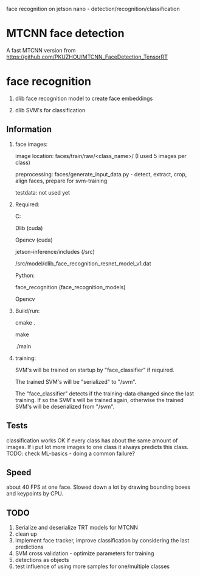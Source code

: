 face recognition on jetson nano - detection/recognition/classification

# MTCNN face detection

A fast MTCNN version from https://github.com/PKUZHOU/MTCNN_FaceDetection_TensorRT

# face recognition

1. dlib face recognition model to create face embeddings
    
    
2. dlib SVM's for classification
    


## Information

1. face images: 

    image location: faces/train/raw/<class_name>/<images> (I used 5 images per class)
    
    preprocessing: faces/generate_input_data.py - detect, extract, crop, align faces, prepare for svm-training
    
    testdata: not used yet
    
2. Required:

    C:

    Dlib (cuda)
    
    Opencv (cuda)
    
    jetson-inference/includes (/src)
    
    /src/model/dlib_face_recognition_resnet_model_v1.dat
    
    
    
    Python: 
    
    face_recognition (face_recognition_models)
    
    Opencv
    
    
3. Build/run: 

    cmake .
    
    make
    
    ./main


4. training:
 
    SVM's will be trained on startup by "face_classifier" if required. 
    
    The trained SVM's will be "serialized" to "/svm". 
    
    The "face_classifier" detects if the training-data changed since the last training. If so the SVM's will be trained again, otherwise the trained SVM's will be deserialized from "/svm".
    


## Tests

classification works OK if every class has about the same amount of images. If i put lot more images to one class it always predicts this class. TODO: check ML-basics - doing a common failure? 

## Speed

about 40 FPS at one face. Slowed down a lot by drawing bounding boxes and keypoints by CPU.

## TODO
1. Serialize and deserialize TRT models for MTCNN
1. clean up
2. implement face tracker, improve classification by considering the last predictions
3. SVM cross validation - optimize parameters for training
4. detections as objects
5. test influence of using more samples for one/multiple classes

